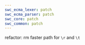 ```yaml
---
swc_ecma_lexer: patch
swc_ecma_parser: patch
swc_core: patch
swc_common: patch
---
```


refactor: rm faster path for `\r` and `\t`

